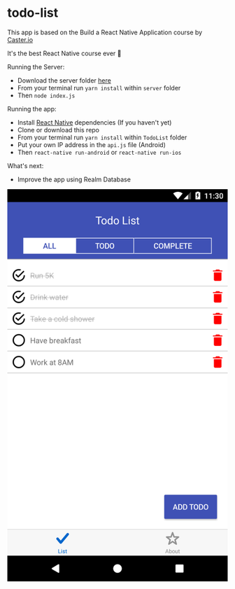# todo-list

This app is based on the Build a React Native Application course by [Caster.io](https://caster.io/courses/build-a-react-native-application)

It's the best React Native course ever :raised_hands:

Running the Server:
* Download the server folder [here](https://github.com/nanohop/react-native-todo/tree/master/server)
* From your terminal run `yarn install` within `server` folder
* Then `node index.js`

Running the app:
* Install [React Native](https://facebook.github.io/react-native/docs/getting-started.html) dependencies (If you haven't yet)
* Clone or download this repo
* From your terminal run `yarn install` within `TodoList` folder
* Put your own IP address in the `api.js` file (Android)
* Then `react-native run-android` or `react-native run-ios`

What's next:
* Improve the app using Realm Database

![](/art/todo-list.png)
